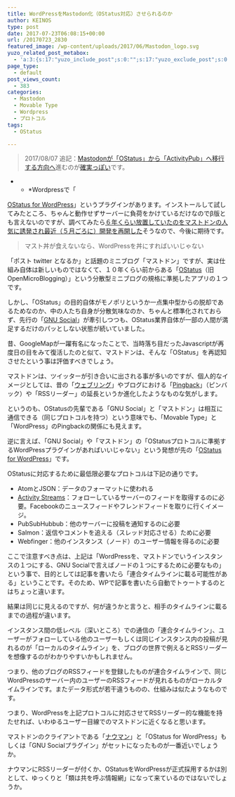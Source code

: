 ```yaml
---
title: WordPressをMastodon化（OStatus対応）させられるのか
author: KEINOS
type: post
date: 2017-07-23T06:08:15+00:00
url: /20170723_2830
featured_image: /wp-content/uploads/2017/06/Mastodon_logo.svg
yuzo_related_post_metabox:
  - 'a:3:{s:17:"yuzo_include_post";s:0:"";s:17:"yuzo_exclude_post";s:0:"";s:21:"yuzo_disabled_related";N;}'
page_type:
  - default
post_views_count:
  - 383
categories:
  - Mastodon
  - Movable Type
  - Wordpress
  - プロトコル
tags:
  - OStatus

---
```

> 2017/08/07 追記：[Mastodonが「OStatus」から「ActivityPub」へ移行する方向へ][1]進むのが[確実っぽい][2]です。

* * *Wordpressで「

[OStatus for WordPress][3]」というプラグインがあります。インストールして試してみたところ、ちゃんと動作せずサーバーに負荷をかけているだけなのでβ版とも言えないのですが、調べてみたら[６年くらい放置していたのをマストドンの人気に誘発され最近（５月ごろに）開発を再開した][4]そうなので、今後に期待です。</p> 

> マスト丼が食えないなら、WordPressを丼にすればいいじゃない

「ポスト twitter となるか」と話題のミニブログ「マストドン」ですが、実は仕組み自体は新しいものではなくて、１０年くらい前からある「[OStatus][5]（旧OpenMicroBlogging）」という分散型ミニブログの規格に準拠したアプリの１つです。

しかし、「OStatus」の目的自体がモノポリというか一点集中型からの脱却であるためなのか、中の人たち自身が分散気味なのか、ちゃんと標準化されておらず、先行の「[GNU Social][6]」が牽引しつつも、OStatus業界自体が一部の人間が満足するだけのパッとしない状態が続いていました。

昔、GoogleMapが一躍有名になったことで、当時落ち目だったJavascriptが再度日の目をみて復活したのと似て、マストドンは、そんな「OStatus」を再認知させたという事は評価すべきでしょう。

マストドンは、ツイッターが引き合いに出される事が多いのですが、個人的なイメージとしては、昔の「[ウェブリング][7]」やブログにおける「[Pingback][8]」（ピンバック）や「RSSリーダー」の延長というか進化したようなものな気がします。

というのも、OStatusの先輩である「GNU Social」と「マストドン」は相互に通信できる（同じプロトコルを持つ）という意味でも、「Movable Type」と「WordPress」のPingbackの関係にも見えます。

逆に言えば、「GNU Social」や「マストドン」の「OStatusプロトコルに準拠するWordPressプラグインがあればいいじゃない」という発想が先の「[OStatus for WordPress][3]」です。

OStatusに対応するために最低限必要なプロトコルは下記の通りです。

  * AtomとJSON：データのフォーマットに使われる
  * [Activity Streams][9]：フォローしているサーバーのフィードを取得するのに必要。Facebookのニュースフィードやフレンドフィードを取りに行くイメージ。
  * PubSubHubbub：他のサーバーに投稿を通知するのに必要
  * Salmon：返信やコメントを追える（スレッド対応させる）ために必要
  * Webfinger：他のインスタンス（ノード）のユーザー情報を得るのに必要

ここで注意すべき点は、上記は「WordPressを、マストドンでいうインスタンスの１つにする、GNU Socialで言えばノードの１つにするために必要なもの」という事で、目的としては記事を書いたら「連合タイムラインに載る可能性がある」ということです。そのため、WPで記事を書いたら自動でトゥートするのとはちょっと違います。

結果は同じに見えるのですが、何が違うかと言うと、相手のタイムラインに載るまでの過程が違います。

インスタンス間の低レベル（深いところ）での通信の「連合タイムライン」、ユーザーがフォローしている他のユーザーもしくは同じインスタンス内の投稿が見れるのが「ローカルのタイムライン」を、ブログの世界で例えるとRSSリーダーを想像するのがわかりやすいかもしれません。

つまり、他のブログのRSSフィードを登録したものが連合タイムラインで、同じWordPressのサーバー内のユーザーのRSSフィードが見れるものがローカルタイムラインです。またデータ形式が若干違うものの、仕組みは似たようなものです。

つまり、WordPressを上記プロトコルに対応させてRSSリーダー的な機能を持たせれば、いわゆるユーザー目線でのマストドンに近くなると思います。

マストドンのクライアントである「[ナウマン][10]」と「OStatus for WordPress」もしくは「GNU Socialプラグイン」がセットになったものが一番近いでしょうか。

ナウマンにRSSリーダーが付くか、OStatusをWordPressが正式採用するかは別として、ゆっくりと「類は共を呼ぶ情報網」になって来ているのではないでしょうか。

 [1]: http://www.itmedia.co.jp/news/articles/1708/02/news133.html
 [2]: http://www.itmedia.co.jp/news/articles/1708/07/news077.html
 [3]: http://wordpress.org/plugins/ostatus-…
 [4]: https://mastodon.social/@pfefferle
 [5]: https://ja.wikipedia.org/wiki/OStatus
 [6]: https://ja.wikipedia.org/wiki/GNU_social
 [7]: https://ja.wikipedia.org/wiki/%E3%82%A6%E3%82%A7%E3%83%96%E3%83%AA%E3%83%B3%E3%82%B0
 [8]: https://ja.wikipedia.org/wiki/Pingback
 [9]: https://www.w3.org/TR/activitystreams-core/
 [10]: https://github.com/naumanni/naumanni/blob/master/README.ja.md